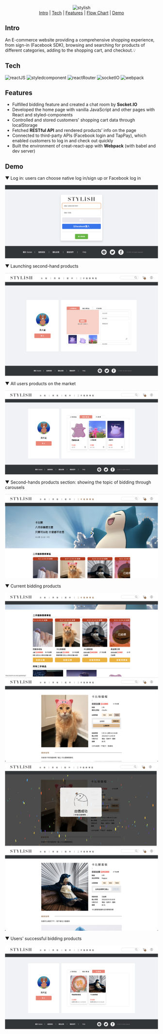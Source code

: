 <div align="center">
<picture><img src="https://stylish-zzuhann.web.app/img/logo.png" alt="stylish" width="200"/></picture>
<br/>
<span><a href="#Intro">Intro</a></span> | <span><a href="#Tech">Tech</a></span> | <span><a href="#Features">Features</a></span> | <span><a href="#Flow_Chart">Flow Chart</a></span> | <span><a href="#Demo">Demo</a></span>
</div>
<h2 id="Intro">Intro</h2>

An E-commerce website providing a comprehensive shopping experience, from sign-in (Facebook SDK), browsing and searching for products of different categories, adding to the shopping cart, and checkout.💡

<h2 id="Tech">Tech</h2>
<span><picture><img src="https://img.shields.io/badge/React-20232A?style=for-the-badge&logo=react&logoColor=61DAFB" alt="reactJS"></picture></span>
<span><picture><img src="https://img.shields.io/badge/styled--components-DB7093?style=for-the-badge&logo=styled-components&logoColor=white" alt="styledcomponent"></picture></span>
<span><picture><img src="https://img.shields.io/badge/React_Router-CA4245?style=for-the-badge&logo=react-router&logoColor=white" alt="reactRouter"></picture></span>
<span><picture><img src="https://img.shields.io/badge/Socket.io-010101?&style=for-the-badge&logo=Socket.io&logoColor=white" alt="socketIO"></picture></span>
<span><picture><img src="https://img.shields.io/badge/Webpack-8DD6F9?style=for-the-badge&logo=Webpack&logoColor=white" alt="webpack"></picture></span>

<h2 id="Features">Features</h2>
<ul>
  <li>Fulfilled bidding feature and created a chat room by <b>Socket.IO</b></li>
  <li>Developed the home page with vanilla JavaScript and other pages with React and styled-components</li>
  <li>Controlled and stored customers' shopping cart data through localStorage</li>
  <li>Fetched <b>RESTful API</b> and rendered products’ info on the page</li>
  <li>Connected to third-party APIs (Facebook login and TapPay), which enabled customers to log in and check out quickly</li>
  <li>Built the environment of creat-react-app with <b>Webpack</b> (with babel and dev server)</li>
</ul>

<h2 id="Demo">Demo</h2>
<p>▼ Log in: users can choose native log in/sign up or Facebook log in</p>
<picture>
<img src="https://github.com/zzuhann/fluffyStorage/blob/main/%E7%99%BB%E5%85%A5.png?raw=true"/>
</picture>

<p>▼ Launching second-hand products</p>
<picture>
<img src="https://github.com/zzuhann/fluffyStorage/blob/main/%E4%B8%8A%E6%9E%B6%E5%95%86%E5%93%81.png?raw=true"/>
</picture>

<p>▼ All users products on the market</p>
<picture>
<img src="https://github.com/zzuhann/fluffyStorage/blob/main/%E6%88%91%E7%9A%84%E4%B8%8A%E6%9E%B6%E5%95%86%E5%93%81.png?raw=true"/>
</picture>

<p>▼ Second-hands products section: showing the topic of bidding through carousels</p>
<picture>
<img src="https://github.com/zzuhann/fluffyStorage/blob/main/%E4%BA%8C%E6%89%8B%E8%A1%A3%E5%B0%88%E5%8D%80%20%E7%AB%B6%E6%A8%99%E4%B8%BB%E9%A1%8C.png?raw=true"/>
</picture>

<p>▼ Current bidding products</p>
<picture>
<img src="https://github.com/zzuhann/fluffyStorage/blob/main/%E7%AB%B6%E6%A8%99%E5%B0%88%E5%8D%80.png?raw=true"/>
</picture>
<picture>
<img src="https://github.com/zzuhann/fluffyStorage/blob/main/%E7%AB%B6%E6%A8%99%E4%B8%AD%E7%94%A2%E5%93%81.png?raw=true"/>
</picture>
<picture>
<img src="https://github.com/zzuhann/fluffyStorage/blob/main/%E5%87%BA%E5%83%B9%E6%88%90%E5%8A%9F%E6%95%88%E6%9E%9C.png?raw=true"/>
</picture>
<picture>
<img src="https://github.com/zzuhann/fluffyStorage/blob/main/%E7%AB%B6%E6%A8%99%E7%B5%90%E6%9D%9F.png?raw=true"/>
</picture>

<p>▼ Users' successful bidding products</p>
<picture>
<img src="https://github.com/zzuhann/fluffyStorage/blob/main/%E5%BE%97%E6%A8%99%E5%95%86%E5%93%81.png?raw=true"/>
</picture>
